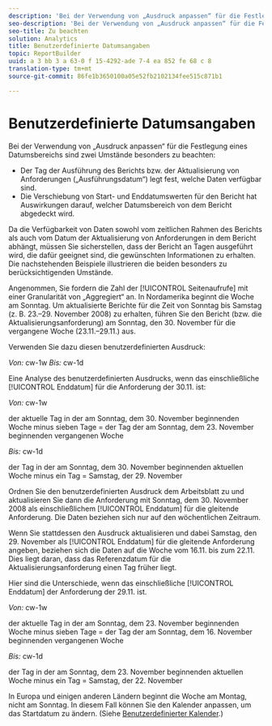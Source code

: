 ```yaml
---
description: 'Bei der Verwendung von „Ausdruck anpassen“ für die Festlegung eines Datumsbereichs sind zwei Umstände besonders zu beachten '
seo-description: 'Bei der Verwendung von „Ausdruck anpassen“ für die Festlegung eines Datumsbereichs sind zwei Umstände besonders zu beachten '
seo-title: Zu beachten
solution: Analytics
title: Benutzerdefinierte Datumsangaben
topic: ReportBuilder
uuid: a 3 bb 3 a 63-0 f 15-4292-ade 7-4 ea 852 fe 68 c 8
translation-type: tm+mt
source-git-commit: 86fe1b3650100a05e52fb2102134fee515c871b1

---
```



# Benutzerdefinierte Datumsangaben

Bei der Verwendung von „Ausdruck anpassen“ für die Festlegung eines Datumsbereichs sind zwei Umstände besonders zu beachten:

* Der Tag der Ausführung des Berichts bzw. der Aktualisierung von Anforderungen („Ausführungsdatum“) legt fest, welche Daten verfügbar sind.
* Die Verschiebung von Start- und Enddatumswerten für den Bericht hat Auswirkungen darauf, welcher Datumsbereich von dem Bericht abgedeckt wird.

Da die Verfügbarkeit von Daten sowohl vom zeitlichen Rahmen des Berichts als auch vom Datum der Aktualisierung von Anforderungen in dem Bericht abhängt, müssen Sie sicherstellen, dass der Bericht an Tagen ausgeführt wird, die dafür geeignet sind, die gewünschten Informationen zu erhalten. Die nachstehenden Beispiele illustrieren die beiden besonders zu berücksichtigenden Umstände.

Angenommen, Sie fordern die Zahl der [!UICONTROL Seitenaufrufe] mit einer Granularität von „Aggregiert“ an. In Nordamerika beginnt die Woche am Sonntag. Um aktualisierte Berichte für die Zeit von Sonntag bis Samstag (z. B. 23.–29. November 2008) zu erhalten, führen Sie den Bericht (bzw. die Aktualisierungsanforderung) am Sonntag, den 30. November für die vergangene Woche (23.11.–29.11.) aus.

Verwenden Sie dazu diesen benutzerdefinierten Ausdruck:

*Von:* cw-1w *Bis:* cw-1d

Eine Analyse des benutzerdefinierten Ausdrucks, wenn das einschließliche [!UICONTROL Enddatum] für die Anforderung der 30.11. ist:

*Von:* cw-1w

der aktuelle Tag in der am Sonntag, dem 30. November beginnenden Woche minus sieben Tage = der Tag der am Sonntag, dem 23. November beginnenden vergangenen Woche 

*Bis:* cw-1d

der Tag in der am Sonntag, dem 30. November beginnenden aktuellen Woche minus ein Tag = Samstag, der 29. November

Ordnen Sie den benutzerdefinierten Ausdruck dem Arbeitsblatt zu und aktualisieren Sie dann die Anforderung mit Sonntag, dem 30. November 2008 als einschließlichem [!UICONTROL Enddatum] für die gleitende Anforderung. Die Daten beziehen sich nur auf den wöchentlichen Zeitraum.

Wenn Sie stattdessen den Ausdruck aktualisieren und dabei Samstag, den 29. November als [!UICONTROL Enddatum] für die gleitende Anforderung angeben, beziehen sich die Daten auf die Woche vom 16.11. bis zum 22.11. Dies liegt daran, dass das Referenzdatum für die Aktualisierungsanforderung einen Tag früher liegt.

Hier sind die Unterschiede, wenn das einschließliche [!UICONTROL Enddatum] der Anforderung der 29.11. ist.

*Von:* cw-1w

der aktuelle Tag in der am Sonntag, dem 23. November beginnenden Woche minus sieben Tage = der Tag der am Sonntag, dem 16. November beginnenden vergangenen Woche 

*Bis:* cw-1d

der Tag in der am Sonntag, dem 23. November beginnenden aktuellen Woche minus ein Tag = Samstag, der 22. November

In Europa und einigen anderen Ländern beginnt die Woche am Montag, nicht am Sonntag. In diesem Fall können Sie den Kalender anpassen, um das Startdatum zu ändern. (Siehe [Benutzerdefinierter Kalender](../../../../../analyze/report-builder/data-requests/configuring-report-dates/custom-calendar.md#concept_4342A844600048759EEDABD164AC3F5A).)
